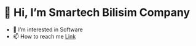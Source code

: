  # 👋 Hi, I’m Smartech Bilisim Company
- 👀 I’m interested in Software
- 📫 How to reach me
<a href="/smartechbilisim.com.tr">Link</a>

<!---
SmartechBilisim/SmartechBilisim is a ✨ special ✨ repository because its `README.md` (this file) appears on your GitHub profile.
You can click the Preview link to take a look at your changes.
--->

